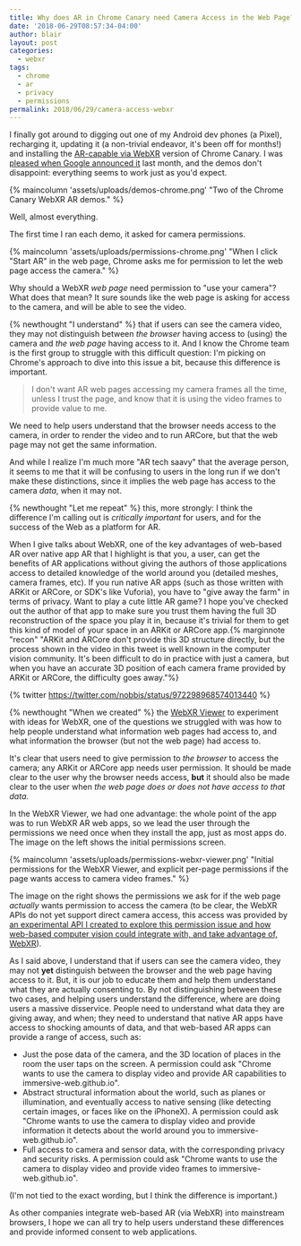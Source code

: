 ```yaml
---
title: Why does AR in Chrome Canary need Camera Access in the Web Page?
date: '2018-06-29T08:57:34-04:00'
author: blair
layout: post
categories:
  - webxr
tags:
  - chrome
  - ar
  - privacy
  - permissions
permalink: 2018/06/29/camera-access-webxr
---
```

I finally got around to digging out one of my Android dev phones (a Pixel), recharging it, updating it (a non-trivial endeavor, it's been off for months!) and installing the [AR-capable via WebXR](https://developers.google.com/web/updates/2018/06/ar-for-the-web) version of Chrome Canary.  I was [pleased when Google announced it](/2018/05/14/-canary-webxr) last month, and the demos don't disappoint: everything seems to work just as you'd expect.

{% maincolumn 'assets/uploads/demos-chrome.png' "Two of the Chrome Canary WebXR AR demos." %}

Well, almost everything.  

The first time I ran each demo, it asked for camera permissions.  

{% maincolumn 'assets/uploads/permissions-chrome.png' "When I click \"Start AR\" in the web page, Chrome asks me for permission to let the web page access the camera." %}

Why should a WebXR _web page_ need permission to "use your camera"?  What does that mean?  It sure sounds like the web page is asking for access to the camera, and will be able to see the video.   

{% newthought "I understand" %} that if users can see the camera video, they may not distinguish between _the browser_ having access to (using) the camera and _the web page_ having access to it.  And I know the Chrome team is the first group to struggle with this difficult question: I'm picking on Chrome's approach to dive into this issue a bit, because this difference is important.  

> I don't want AR web pages accessing my camera frames all the time, unless I trust the page, and know that it is using the video frames to provide value to me. 

We need to help users understand that the browser needs access to the camera, in order to render the video and to run ARCore, but that the web page may not get the same information. 

And while I realize I'm much more "AR tech saavy" that the average person,  it seems to me that it will be confusing to users in the long run if we don't make these distinctions, since it implies the web page has access to the camera _data_, when it may not.  

{% newthought "Let me repeat" %} this, more strongly: I  think the difference I'm calling out is _critically important_ for users, and for the success of the Web as a platform for AR.

When I give talks about WebXR, one of the key advantages of web-based AR over native app AR that I highlight is that you, a user, can get the benefits of AR applications without giving the authors of those applications access to detailed knowledge of the world around you (detailed meshes, camera frames, etc). If you run native AR apps (such as those written with ARKit or ARCore, or SDK's like Vuforia), you have to "give away the farm" in terms of privacy.  Want to play a cute little AR game?  I hope you've checked out the author of that app to make sure you trust them having the full 3D reconstruction of the space you play it in, because it's trivial for them to get this kind of model of your space in an ARKit or ARCore app.{% marginnote "recon" "ARKit and ARCore don't provide this 3D structure directly, but the process shown in the video in this tweet is well known in the computer vision community.  It's been difficult to do in practice with just a camera, but when you have an accurate 3D position of each camera frame provided by ARKit or ARCore, the difficulty goes away."%} 

{% twitter https://twitter.com/nobbis/status/972298968574013440 %}

{% newthought "When we created" %} the [WebXR Viewer](https://github.com/mozilla-mobile/webxr-io) to experiment with ideas for WebXR, one of the questions we struggled with was how to help people understand what information web pages had access to, and what information the browser (but not the web page) had access to.

It's clear that users need to give permission to _the browser_ to access the camera; any ARKit or ARCore app needs user permission.  It should be made clear to the user why the browser needs access, **but** it should also be made clear to the user when _the web page does or does not have access to that data_.

In the WebXR Viewer, we had one advantage: the whole point of the app was to run WebXR AR web apps, so we lead the user through the permissions we need once when they install the app, just as most apps do.  The image on the left shows the initial permissions screen.

{% maincolumn 'assets/uploads/permissions-webxr-viewer.png' "Initial permissions for the WebXR Viewer, and explicit per-page permissions if the page wants access to camera video frames." %}

The image on the right shows the permissions we ask for if the web page _actually_ wants permission to access the camera (to be clear, the WebXR APIs do not yet support direct camera access, this access was provided by [an experimental API I created to explore this permission issue and how web-based computer vision could integrate with, and take advantage of, WebXR](https://blog.mozvr.com/experimenting-with-computer-vision-in-webxr/)).

As I said above, I understand that if users can see the camera video, they may not **yet** distinguish between the browser and the web page having access to it. But, it is our job to educate them and help them understand what they are actually consenting to.  By not distinguishing between these two cases, and helping users understand the difference, where are doing users a massive disservice. People need to understand what data they are giving away, and when; they need to understand that native AR apps have access to shocking amounts of data, and that web-based AR apps can provide a range of access, such as:

* Just the pose data of the camera, and the 3D location of places in the room the user taps on the screen.  A permission could ask "Chrome wants to use the camera to display video and provide AR capabilities to immersive-web.github.io".
* Abstract structural information about the world, such as planes or illumination, and eventually access to native sensing (like detecting certain images, or faces like on the iPhoneX).  A permission could ask "Chrome wants to use the camera to display video and provide information it detects about the world around you to immersive-web.github.io".
* Full access to camera and sensor data, with the corresponding privacy and security risks. A permission could ask "Chrome wants to use the camera to display video and provide video frames to immersive-web.github.io".

(I'm not tied to the exact wording, but I think the difference is important.)

As other companies integrate web-based AR (via WebXR) into mainstream browsers, I hope we can all try to help users understand these differences and provide informed consent to web applications.
